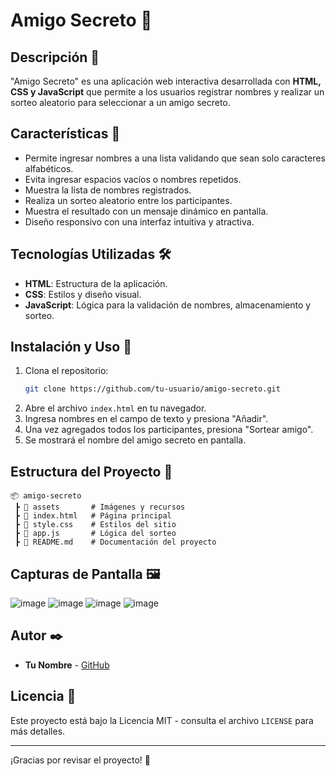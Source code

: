 # Amigo Secreto 🎁

## Descripción 📌
"Amigo Secreto" es una aplicación web interactiva desarrollada con **HTML, CSS y JavaScript** que permite a los usuarios registrar nombres y realizar un sorteo aleatorio para seleccionar a un amigo secreto.

## Características 🔹
- Permite ingresar nombres a una lista validando que sean solo caracteres alfabéticos.
- Evita ingresar espacios vacíos o nombres repetidos.
- Muestra la lista de nombres registrados.
- Realiza un sorteo aleatorio entre los participantes.
- Muestra el resultado con un mensaje dinámico en pantalla.
- Diseño responsivo con una interfaz intuitiva y atractiva.

## Tecnologías Utilizadas 🛠️
- **HTML**: Estructura de la aplicación.
- **CSS**: Estilos y diseño visual.
- **JavaScript**: Lógica para la validación de nombres, almacenamiento y sorteo.

## Instalación y Uso 🚀
1. Clona el repositorio:
   ```bash
   git clone https://github.com/tu-usuario/amigo-secreto.git
   ```
2. Abre el archivo `index.html` en tu navegador.
3. Ingresa nombres en el campo de texto y presiona "Añadir".
4. Una vez agregados todos los participantes, presiona "Sortear amigo".
5. Se mostrará el nombre del amigo secreto en pantalla.

## Estructura del Proyecto 📂
```
📦 amigo-secreto
 ┣ 📂 assets       # Imágenes y recursos
 ┣ 📜 index.html   # Página principal
 ┣ 📜 style.css    # Estilos del sitio
 ┣ 📜 app.js       # Lógica del sorteo
 ┣ 📜 README.md    # Documentación del proyecto
```

## Capturas de Pantalla 🖼️
![image](https://github.com/user-attachments/assets/f56a89bd-393c-499d-a568-0bd6810ba9e2)
![image](https://github.com/user-attachments/assets/71aa070a-ef0a-402a-a850-379bb65b6600)
![image](https://github.com/user-attachments/assets/7f6ef02c-863c-4236-87b7-b167ce07972f)
![image](https://github.com/user-attachments/assets/c7254211-59a8-4d7d-bc1f-c684fad4eab8)


## Autor ✒️
- **Tu Nombre** - [GitHub](https://github.com/tu-usuario)

## Licencia 📄
Este proyecto está bajo la Licencia MIT - consulta el archivo `LICENSE` para más detalles.

---
¡Gracias por revisar el proyecto! 🎉

